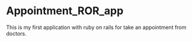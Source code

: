 # Appointment_ROR_app
This is my first application with ruby on rails for take an appointment from doctors.
